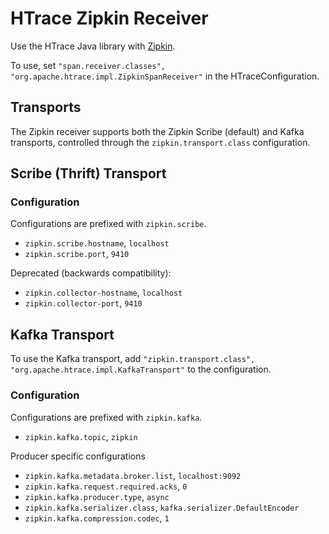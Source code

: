 HTrace Zipkin Receiver
======================

Use the HTrace Java library with [Zipkin](https://github.com/openzipkin/zipkin).

To use, set `"span.receiver.classes", "org.apache.htrace.impl.ZipkinSpanReceiver"`
in the HTraceConfiguration.  


Transports
----------

The Zipkin receiver supports both the Zipkin Scribe (default) and Kafka transports,
controlled through the `zipkin.transport.class` configuration.  

Scribe (Thrift) Transport
-------------------------

### Configuration

Configurations are prefixed with `zipkin.scribe`.

* `zipkin.scribe.hostname`, `localhost`
* `zipkin.scribe.port`, `9410`

Deprecated (backwards compatibility):

* `zipkin.collector-hostname`, `localhost`
* `zipkin.collector-port`, `9410`

Kafka Transport
---------------

To use the Kafka transport, add 
`"zipkin.transport.class", "org.apache.htrace.impl.KafkaTransport"`
to the configuration.

### Configuration

Configurations are prefixed with `zipkin.kafka`.  

* `zipkin.kafka.topic`, `zipkin`

Producer specific configurations  

* `zipkin.kafka.metadata.broker.list`, `localhost:9092`
* `zipkin.kafka.request.required.acks`, `0`
* `zipkin.kafka.producer.type`, `async`
* `zipkin.kafka.serializer.class`, `kafka.serializer.DefaultEncoder`
* `zipkin.kafka.compression.codec`, `1`
